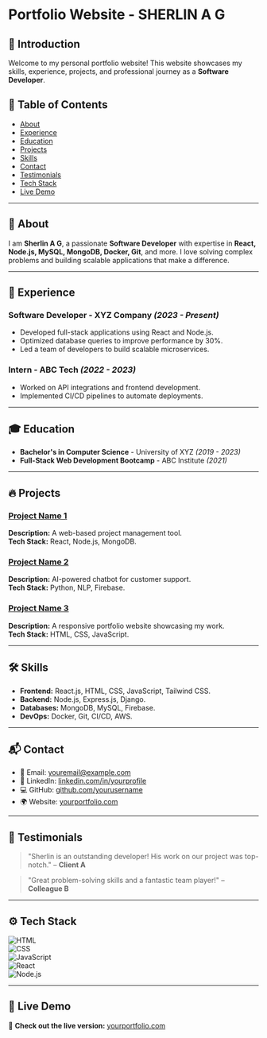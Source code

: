 # Portfolio Website - SHERLIN A G  

## 🚀 Introduction  
Welcome to my personal portfolio website! This website showcases my skills, experience, projects, and professional journey as a **Software Developer**.  

## 📌 Table of Contents  
- [About](#about)  
- [Experience](#experience)  
- [Education](#education)  
- [Projects](#projects)  
- [Skills](#skills)  
- [Contact](#contact)  
- [Testimonials](#testimonials)  
- [Tech Stack](#tech-stack)  
- [Live Demo](#live-demo)  

---

## 📖 About  
I am **Sherlin A G**, a passionate **Software Developer** with expertise in **React, Node.js, MySQL, MongoDB, Docker, Git**, and more. I love solving complex problems and building scalable applications that make a difference.  

---

## 💼 Experience  
### **Software Developer - XYZ Company** *(2023 - Present)*  
- Developed full-stack applications using React and Node.js.  
- Optimized database queries to improve performance by 30%.  
- Led a team of developers to build scalable microservices.  

### **Intern - ABC Tech** *(2022 - 2023)*  
- Worked on API integrations and frontend development.  
- Implemented CI/CD pipelines to automate deployments.  

---

## 🎓 Education  
- **Bachelor's in Computer Science** - University of XYZ *(2019 - 2023)*  
- **Full-Stack Web Development Bootcamp** - ABC Institute *(2021)*  

---

## 🔥 Projects  
### [Project Name 1](#)  
**Description:** A web-based project management tool.  
**Tech Stack:** React, Node.js, MongoDB.  

### [Project Name 2](#)  
**Description:** AI-powered chatbot for customer support.  
**Tech Stack:** Python, NLP, Firebase.  

### [Project Name 3](#)  
**Description:** A responsive portfolio website showcasing my work.  
**Tech Stack:** HTML, CSS, JavaScript.  

---

## 🛠 Skills  
- **Frontend:** React.js, HTML, CSS, JavaScript, Tailwind CSS.  
- **Backend:** Node.js, Express.js, Django.  
- **Databases:** MongoDB, MySQL, Firebase.  
- **DevOps:** Docker, Git, CI/CD, AWS.  

---

## 📬 Contact  
- 📧 Email: [youremail@example.com](mailto:youremail@example.com)  
- 🔗 LinkedIn: [linkedin.com/in/yourprofile](#)  
- 💻 GitHub: [github.com/yourusername](#)  
- 🌍 Website: [yourportfolio.com](#)  

---

## 🌟 Testimonials  
> "Sherlin is an outstanding developer! His work on our project was top-notch." – **Client A**  

> "Great problem-solving skills and a fantastic team player!" – **Colleague B**  

---

## ⚙️ Tech Stack  
![HTML](https://img.shields.io/badge/-HTML-E34F26?style=flat&logo=html5&logoColor=white)  
![CSS](https://img.shields.io/badge/-CSS-1572B6?style=flat&logo=css3&logoColor=white)  
![JavaScript](https://img.shields.io/badge/-JavaScript-F7DF1E?style=flat&logo=javascript&logoColor=black)  
![React](https://img.shields.io/badge/-React-61DAFB?style=flat&logo=react&logoColor=black)  
![Node.js](https://img.shields.io/badge/-Node.js-339933?style=flat&logo=node.js&logoColor=white)  

---

## 🎯 Live Demo  
🔗 **Check out the live version:** [yourportfolio.com](#)  

